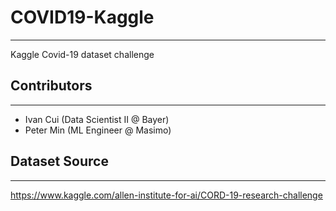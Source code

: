 # COVID19-Kaggle
---
Kaggle Covid-19 dataset challenge 

## Contributors
---
- Ivan Cui (Data Scientist II @ Bayer)
- Peter Min (ML Engineer @ Masimo)

## Dataset Source
---
https://www.kaggle.com/allen-institute-for-ai/CORD-19-research-challenge
